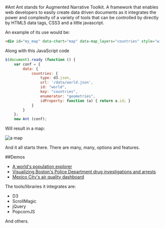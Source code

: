 #Ant 
Ant stands for Augmented Narrative Toolkit. A framework that enables web developers to easily create data driven documents as it integrates the power and complexity of a variety of tools that can be controlled by directly by HTML5 data tags, CSS3 and a little javascript. 

An example of its use would be:

```html
<div id="my_map" data-chart="map" data-map_layers="countries" style="width: 600px; height: 350px;"></div>
```

Along with this JavaScript code

```javascript
$(document).ready (function () { 
	var conf = {
		data: {
			countries: {
				type: d3.json,
				url: '/data/world.json',
				id: "world",
				key: "countries",
				enumerator: "geometries",
				idProperty: function (a) { return a.id; } 
			}
		}
	};
	new Ant (conf); 
```

Will result in a map:

![a map](http://i.imgur.com/eOWAUpj.png)

And it all starts there. There are many, many, options and features. 

##Demos
- [A world's population explorer](http://augmentednarrative.github.io)
- [Visualizing Boston's Police Department drug investigations and arrests](http:://warondrugs.justicesos.org/)
- [Mexico City's air quality dashboard](http://pa-w.github.io/airecdmx)

The tools/libraries it integrates are:

- D3
- ScrollMagic
- jQuery
- PopcornJS 

And others.
